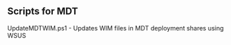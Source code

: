 Scripts for MDT 
---------------
UpdateMDTWIM.ps1 - Updates WIM files in MDT deployment shares using WSUS